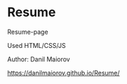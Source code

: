 # Resume

Resume-page

Used HTML/CSS/JS

Author: Danil Maiorov

https://danilmaiorov.github.io/Resume/
